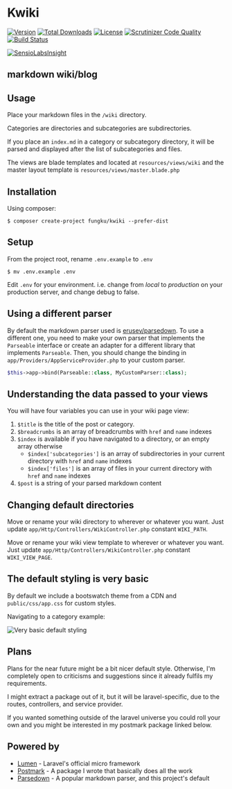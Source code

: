 # Kwiki

[![Version](https://img.shields.io/packagist/v/fungku/kwiki.svg?style=flat-square)](https://packagist.org/packages/fungku/kwiki)
 [![Total Downloads](https://img.shields.io/packagist/dt/fungku/kwiki.svg?style=flat-square)](https://packagist.org/packages/fungku/kwiki)
 [![License](https://img.shields.io/packagist/l/fungku/kwiki.svg?style=flat-square)](https://packagist.org/packages/fungku/kwiki)
 [![Scrutinizer Code Quality](https://img.shields.io/scrutinizer/g/fungku/kwiki.svg?style=flat-square)](https://scrutinizer-ci.com/g/fungku/kwiki/?branch=master)
 [![Build Status](https://img.shields.io/travis/fungku/kwiki.svg?style=flat-square)](https://travis-ci.org/fungku/kwiki)
 
 [![SensioLabsInsight](https://insight.sensiolabs.com/projects/7ccb3b35-051a-4026-b618-d2b8dd1da64c/big.png)](https://insight.sensiolabs.com/projects/7ccb3b35-051a-4026-b618-d2b8dd1da64c)

## markdown wiki/blog

## Usage

Place your markdown files in the `/wiki` directory.

Categories are directories and subcategories are subdirectories.
 
If you place an `index.md` in a category or subcategory directory, it will be parsed and displayed after the list of 
subcategories and files.

The views are blade templates and located at `resources/views/wiki` and the master layout template is 
`resources/views/master.blade.php`
 
## Installation
 
Using composer:
 
```
$ composer create-project fungku/kwiki --prefer-dist
```
 
## Setup
 
From the project root, rename `.env.example` to `.env`
 
```
$ mv .env.example .env
```
 
Edit `.env` for your environment. i.e. change from *local* to *production* on your production server, and change
debug to false.

## Using a different parser

By default the markdown parser used is [erusev/parsedown](https://github.com/erusev/parsedown). To use a different one, 
you need to make your own parser that implements the `Parseable` interface or create an adapter for a different library
that implements `Parseable`. Then, you should change the binding in
`app/Providers/AppServiceProvider.php` to your custom parser.
 
```php
$this->app->bind(Parseable::class, MyCustomParser::class);
```

## Understanding the data passed to your views

You will have four variables you can use in your wiki page view:

1. `$title` is the title of the post or category.
1. `$breadcrumbs` is an array of breadcrumbs with `href` and `name` indexes
2. `$index` is available if you have navigated to a directory, or an empty array otherwise
    - `$index['subcategories']` is an array of subdirectories in your current directory with `href` and `name` indexes
    - `$index['files']` is an array of files in your current directory with `href` and `name` indexes
3. `$post` is a string of your parsed markdown content

## Changing default directories

Move or rename your wiki directory to wherever or whatever you want. Just update `app/Http/Controllers/WikiController.php`
constant `WIKI_PATH`.

Move or rename your wiki view template to wherever or whatever you want. Just update `app/Http/Controllers/WikiController.php`
constant `WIKI_VIEW_PAGE`.

## The default styling is very basic

By default we include a bootswatch theme from a CDN and `public/css/app.css` for custom styles.

Navigating to a category example:

![Very basic default styling](https://s3.amazonaws.com/fungku/kwiki/fungku-kwiki-category.png)

## Plans

Plans for the near future might be a bit nicer default style. Otherwise, I'm completely open to criticisms and suggestions since it already fulfils my requirements.

I might extract a package out of it, but it will be laravel-specific, due to the routes, controllers, and service provider.

If you wanted something outside of the laravel universe you could roll your own and you might be interested in my postmark package linked below.

## Powered by

- [Lumen](https://github.com/laravel/lumen) - Laravel's official micro framework
- [Postmark](https://github.com/fungku/postmark) - A package I wrote that basically does all the work
- [Parsedown](https://github.com/erusev/parsedown) - A popular markdown parser, and this project's default
